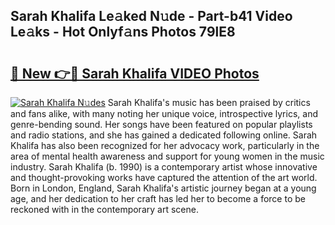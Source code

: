 ## Sarah Khalifa Le𝚊ked N𝚞de - Part-b41 Video Le𝚊ks - Hot Onlyf𝚊ns Photos 79lE8

# <h2><a href="http://ab69751.deff.icu/?id=Sarah+Khalifa">🔗 New 👉🔴 Sarah Khalifa VIDEO Photos</a></h2>

[![Sarah Khalifa N𝚞des](https://i.imgur.com/rIISA9y.gif)](http://ab69751.deff.icu/?id=Sarah+Khalifa)
Sarah Khalifa's music has been praised by critics and fans alike, with many noting her unique voice, introspective lyrics, and genre-bending sound. Her songs have been featured on popular playlists and radio stations, and she has gained a dedicated following online. Sarah Khalifa has also been recognized for her advocacy work, particularly in the area of mental health awareness and support for young women in the music industry. Sarah Khalifa (b. 1990) is a contemporary artist whose innovative and thought-provoking works have captured the attention of the art world. Born in London, England, Sarah Khalifa's artistic journey began at a young age, and her dedication to her craft has led her to become a force to be reckoned with in the contemporary art scene.
